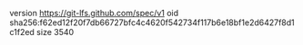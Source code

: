 version https://git-lfs.github.com/spec/v1
oid sha256:f62ed12f20f7db66727bfc4c4620f542734f117b6e18bf1e2d6427f8d1c1f2ed
size 3540
